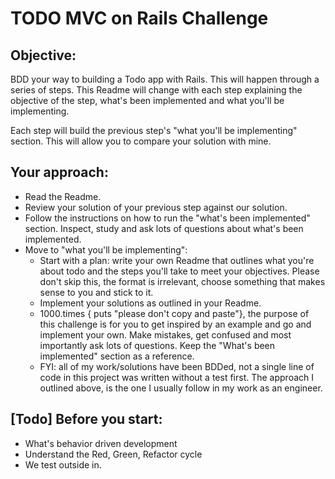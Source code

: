 # TODO MVC on Rails Challenge
## Objective:
BDD your way to building a Todo app with Rails. This will happen through a series of steps. This Readme will change with each step explaining the objective of the step, what's been implemented and what you'll be implementing.

Each step will build the previous step's "what you'll be implementing" section. This will allow you to compare your solution with mine.

## Your approach:
- Read the Readme.
- Review your solution of your previous step against our solution.
- Follow the instructions on how to run the "what's been implemented" section. Inspect, study and ask lots of questions about what's been implemented.
- Move to "what you'll be implementing":
  - Start with a plan: write your own Readme that outlines what you're about todo and the steps you'll take to meet your objectives. Please don't skip this, the format is irrelevant, choose something that makes sense to you and stick to it.
  - Implement your solutions as outlined in your Readme.
  - 1000.times { puts "please don't copy and paste"}, the purpose of this challenge is for you to get inspired by an example and go and implement your own. Make mistakes, get confused and most importantly ask lots of questions. Keep the "What's been implemented" section as a reference.
  - FYI: all of my work/solutions have been BDDed, not a single line of code in this project was written without a test first. The approach I outlined above, is the one I usually follow in my work as an engineer.

## [Todo] Before you start:
  - What's behavior driven development
  - Understand the Red, Green, Refactor cycle
  - We test outside in.
